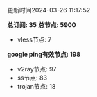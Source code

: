 更新时间2024-03-26 11:17:52

**总订阅: 35**
**总节点: 5900**
- vless节点: 7

**google ping有效节点: 198**
- v2ray节点: 97
- ss节点: 83
- trojan节点: 18
